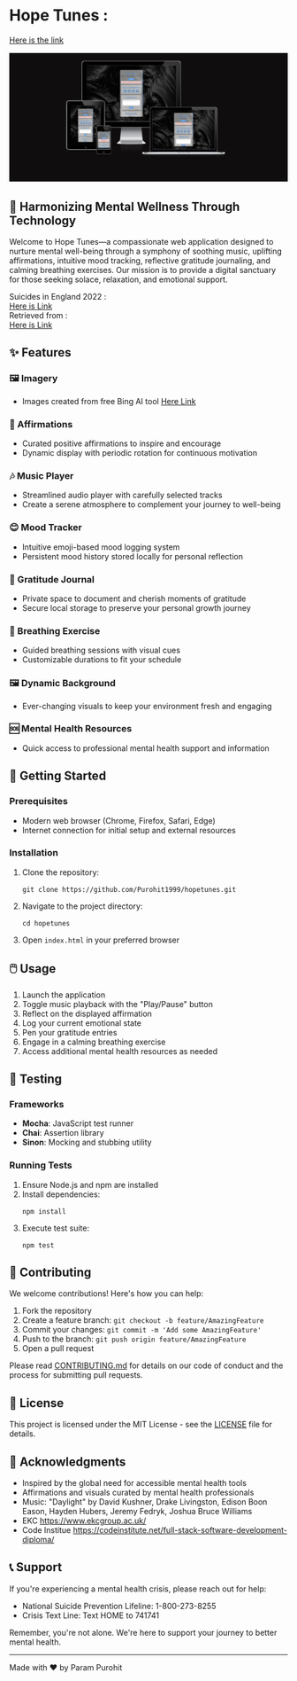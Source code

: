 # Hope Tunes : 
[Here is the link](https://purohit1999.github.io/Hope-Tunes/)

![Hope Tunes Logo](./assets/Responsive.png)

## 🎵 Harmonizing Mental Wellness Through Technology

Welcome to Hope Tunes—a compassionate web application designed to nurture mental well-being through a symphony of soothing music, uplifting affirmations, intuitive mood tracking, reflective gratitude journaling, and calming breathing exercises. Our mission is to provide a digital sanctuary for those seeking solace, relaxation, and emotional support.  

Suicides in England 2022 :  
[Here is Link](https://github.com/Purohit1999/Hope-Tunes/blob/main/assets/sucides%20inEngland.png?raw=true)  
Retrieved from :    
[Here is Link](https://www.samaritans.org/about-samaritans/research-policy/suicide-facts-and-figures/latest-suicide-data/)

## ✨ Features  

### 🖼️ Imagery 
- Images created from free Bing AI tool [Here Link](https://www.bing.com/images/create/)

### 🌟 Affirmations
- Curated positive affirmations to inspire and encourage
- Dynamic display with periodic rotation for continuous motivation

### 🎶 Music Player
- Streamlined audio player with carefully selected tracks
- Create a serene atmosphere to complement your journey to well-being

### 😊 Mood Tracker
- Intuitive emoji-based mood logging system
- Persistent mood history stored locally for personal reflection

### 📔 Gratitude Journal
- Private space to document and cherish moments of gratitude
- Secure local storage to preserve your personal growth journey

### 🧘 Breathing Exercise
- Guided breathing sessions with visual cues
- Customizable durations to fit your schedule

### 🖼️ Dynamic Background
- Ever-changing visuals to keep your environment fresh and engaging

### 🆘 Mental Health Resources
- Quick access to professional mental health support and information

## 🚀 Getting Started

### Prerequisites
- Modern web browser (Chrome, Firefox, Safari, Edge)
- Internet connection for initial setup and external resources

### Installation

1. Clone the repository:
   ```
   git clone https://github.com/Purohit1999/hopetunes.git
   ```
2. Navigate to the project directory:
   ```
   cd hopetunes
   ```
3. Open `index.html` in your preferred browser

## 🖱️ Usage

1. Launch the application
2. Toggle music playback with the "Play/Pause" button
3. Reflect on the displayed affirmation
4. Log your current emotional state
5. Pen your gratitude entries
6. Engage in a calming breathing exercise
7. Access additional mental health resources as needed

## 🧪 Testing

### Frameworks
- **Mocha**: JavaScript test runner
- **Chai**: Assertion library
- **Sinon**: Mocking and stubbing utility

### Running Tests

1. Ensure Node.js and npm are installed
2. Install dependencies:
   ```
   npm install
   ```
3. Execute test suite:
   ```
   npm test
   ```

## 🤝 Contributing

We welcome contributions! Here's how you can help:

1. Fork the repository
2. Create a feature branch: `git checkout -b feature/AmazingFeature`
3. Commit your changes: `git commit -m 'Add some AmazingFeature'`
4. Push to the branch: `git push origin feature/AmazingFeature`
5. Open a pull request

Please read [CONTRIBUTING.md](CONTRIBUTING.md) for details on our code of conduct and the process for submitting pull requests.

## 📜 License

This project is licensed under the MIT License - see the [LICENSE](LICENSE) file for details.

## 🙏 Acknowledgments

- Inspired by the global need for accessible mental health tools
- Affirmations and visuals curated by mental health professionals
- Music: "Daylight" by David Kushner, Drake Livingston, Edison Boon Eason, Hayden Hubers, Jeremy Fedryk, Joshua Bruce Williams
- EKC https://www.ekcgroup.ac.uk/
- Code Institue https://codeinstitute.net/full-stack-software-development-diploma/
  
## 📞 Support

If you're experiencing a mental health crisis, please reach out for help:
- National Suicide Prevention Lifeline: 1-800-273-8255
- Crisis Text Line: Text HOME to 741741

Remember, you're not alone. We're here to support your journey to better mental health.

---

Made with ❤️ by Param Purohit
